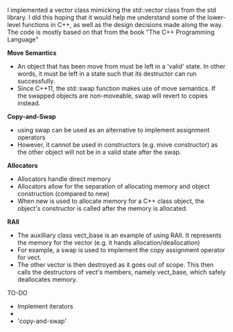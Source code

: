 I implemented a vector class mimicking the std::vector class from the std library. I did this hoping that it would help me understand some of the lower-level functions
in C++, as well as the design decisions made along the way. The code is mostly based on that from the book "The C++ Programming Language"

**Move Semantics**
- An object that has been move from must be left in a 'valid' state. In other words, it must be left in a state such that its destructor can run successfully. 
- Since C++11, the std::swap function makes use of move semantics. If the swapped objects are non-moveable, swap will revert to copies instead.

**Copy-and-Swap**
- using swap can be used as an alternative to implement assignment operators
- However, it cannot be used in constructors (e.g. move constructor) as the other object will not be in a valid state after the swap. 

**Allocators**
- Allocators handle direct memory
- Allocators allow for the separation of allocating memory and object construction (compared to new)
- When new is used to allocate memory for a C++ class object, the object's constructor is called after the memory is allocated.

**RAII**
- The auxilliary class vect_base is an example of using RAII. It represents the memory for the vector (e.g. it hands allocation/deallocation)
- For example, a swap is used to implement the copy assignment operator for vect.
- The other vector is then destroyed as it goes out of scope. This then calls the destructors of vect's members, namely vect_base, which safely deallocates memory.


TO-DO
- Implement iterators
- 
- 'copy-and-swap'

